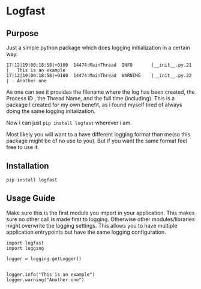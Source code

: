 # Logfast

## Purpose
Just a simple python package which does logging initialization in a certain way.

```
17|12|19|00:18:58|+0100  14474:MainThread  INFO       |__init__.py.21  |   This is an example
17|12|19|00:18:58|+0100  14474:MainThread  WARNING    |__init__.py.22  |   Another one
```
As one can see it provides the filename where the log has been created, the Process ID
, the Thread Name, and the full time (including).
This is a package I created for my own benefit, as i found myself tired of always doing the same logging initalization.

Now i can just ```pip install logfast``` wherever i am. 

Most likely you will want to a have different logging format than me(so this package might be of no use to you).
But if you want the same format feel free to use it.

## Installation

```pip install logfast```

## Usage Guide
Make sure this is the first module you import in your application.
This makes sure no other call is made first to logging.
Otherwise other modules/libraries might overwrite the logging settings.
This allows you to have multiple application entrypoints but have the same logging configuration.

```
import logfast
import logging

logger = logging.getLogger()


logger.info("This is an example")
logger.warning("Another one")
```
